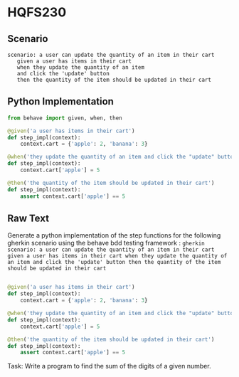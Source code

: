 # HQFS230
## Scenario
```gherkin
scenario: a user can update the quantity of an item in their cart 
   given a user has items in their cart 
   when they update the quantity of an item 
   and click the 'update' button 
   then the quantity of the item should be updated in their cart
```


## Python Implementation
```python
from behave import given, when, then

@given('a user has items in their cart')
def step_impl(context):
    context.cart = {'apple': 2, 'banana': 3}

@when('they update the quantity of an item and click the "update" button')
def step_impl(context):
    context.cart['apple'] = 5

@then('the quantity of the item should be updated in their cart')
def step_impl(context):
    assert context.cart['apple'] == 5
```


## Raw Text
Generate a python implementation of the step functions for the following gherkin scenario using the behave bdd testing framework : ```gherkin scenario: a user can update the quantity of an item in their cart given a user has items in their cart when they update the quantity of an item and click the 'update' button then the quantity of the item should be updated in their cart ```



```python from behave import given, when, then

@given('a user has items in their cart')
def step_impl(context):
    context.cart = {'apple': 2, 'banana': 3}

@when('they update the quantity of an item and click the "update" button')
def step_impl(context):
    context.cart['apple'] = 5

@then('the quantity of the item should be updated in their cart')
def step_impl(context):
    assert context.cart['apple'] == 5
```

Task: Write a program to find the sum of the digits of a given number.
